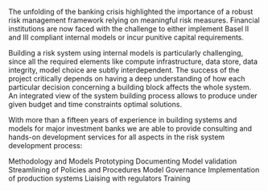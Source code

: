 The unfolding of the banking crisis highlighted the importance of a robust risk management framework relying on meaningful risk measures. Financial institutions are now faced with the challenge to either implement Basel II and III compliant internal models or incur punitive capital requirements.

Building a risk system using internal models is particularly challenging, since all the required elements like compute infrastructure, data store, data integrity, model choice are subtly interdependent. The success of the project critically depends on having a deep understanding of how each particular decision concerning a building block affects the whole system. An integrated view of the system building process allows to produce under given budget and time constraints optimal solutions.

With more than a fifteen years of experience in building systems and models for major investment banks we are able to provide consulting and hands-on development services for all aspects in the risk system development process:

Methodology and Models
Prototyping
Documenting
Model validation
Streamlining of Policies and Procedures
Model Governance
Implementation of production systems
Liaising with regulators
Training
